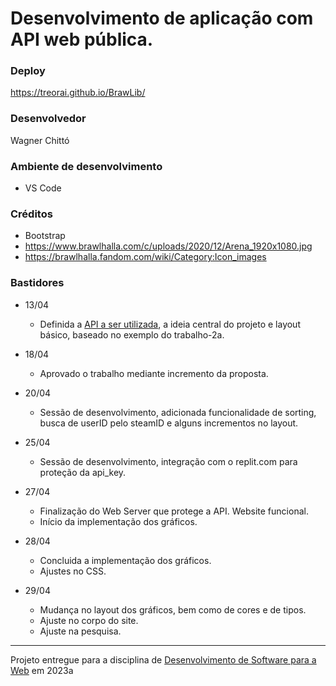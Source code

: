 # Desenvolvimento de aplicação com API web pública.

### Deploy

https://treorai.github.io/BrawLib/

### Desenvolvedor

Wagner Chittó

### Ambiente de desenvolvimento

- VS Code

### Créditos

- Bootstrap
- https://www.brawlhalla.com/c/uploads/2020/12/Arena_1920x1080.jpg
- https://brawlhalla.fandom.com/wiki/Category:Icon_images

### Bastidores

- 13/04
    - Definida a [API a ser utilizada](https://dev.brawlhalla.com/), a ideia central do projeto e layout básico, baseado no exemplo do trabalho-2a.

- 18/04
    - Aprovado o trabalho mediante incremento da proposta.

- 20/04
    - Sessão de desenvolvimento, adicionada funcionalidade de sorting, busca de userID pelo steamID e alguns incrementos no layout.

- 25/04
    - Sessão de desenvolvimento, integração com o replit.com para proteção da api_key.

- 27/04
    - Finalização do Web Server que protege a API. Website funcional.
    - Início da implementação dos gráficos.

- 28/04
    - Concluida a implementação dos gráficos.
    - Ajustes no CSS.

- 29/04
    - Mudança no layout dos gráficos, bem como de cores e de tipos.
    - Ajuste no corpo do site.
    - Ajuste na pesquisa.

---
Projeto entregue para a disciplina de [Desenvolvimento de Software para a Web](http://github.com/andreainfufsm/elc1090-2023a) em 2023a
